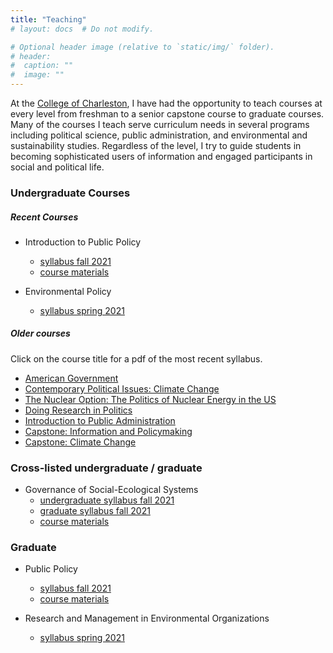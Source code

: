 ```yaml
---
title: "Teaching"
# layout: docs  # Do not modify.

# Optional header image (relative to `static/img/` folder).
# header:
#  caption: ""
#  image: ""
---
```


<!-- ![](me.jpg) --> 

At the [College of Charleston](http://cofc.edu/), I have had the opportunity to teach courses at every level from freshman to a senior capstone course to graduate courses. Many of the courses I teach serve curriculum needs in several programs including political science, public administration, and environmental and sustainability studies. Regardless of the level, I try to guide students in becoming sophisticated users of information and engaged participants in social and political life. 

<!-- ### All Courses -->

<!-- <a href="/courses/capstone/" itemprop="url"><span itemprop="name">**POLI 405**: Capstone: Climate Change</span></a>

<a href="/courses/policy602/" itemprop="url"><span itemprop="name">**EVSS/PUBA 602**: Public Policy</span></a> -->

### Undergraduate Courses

##### Recent Courses

* Introduction to Public Policy 
  * [<i class="fas fa-file-pdf"></i> syllabus fall 2021 ](syllabi/POLI211-syllabus-final.pdf) 
  * [<i class="fab fa-github"></i> course materials](https://github.com/mnowlin/poli211)

* Environmental Policy 
  * [<i class="fas fa-file-pdf"></i> syllabus spring 2021](syllabi/POLI307-syllabus-final.pdf)


##### Older courses 

Click on the course title for a <i class="fas fa-file-pdf"></i> pdf of the most recent syllabus.  

* [American Government](syllabi/AGfall18.pdf)
* [Contemporary Political Issues: Climate Change](syllabi/POLI102-syllabus-final.pdf) 
* [The Nuclear Option: The Politics of Nuclear Energy in the US](syllabi/FYEsyllabus.pdf)
* [Doing Research in Politics](syllabi/DRPsyllabus.pdf)
* [Introduction to Public Administration](syllabi/POLI210-syllabus-final.pdf)
* [Capstone: Information and Policymaking](syllabi/CPsyllabus.pdf)
* [Capstone: Climate Change](syllabi/nowlin-poli405-syllabus.pdf)

### Cross-listed undergraduate / graduate 

* Governance of Social-Ecological Systems 
  * [<i class="fas fa-file-pdf"></i> undergraduate syllabus fall 2021](syllabi/POLI443syllabus-undergrad-final.pdf) 
  * [<i class="fas fa-file-pdf"></i> graduate syllabus fall 2021](syllabi/EVSS595syllabus-grad-final.pdf) 
  * [<i class="fab fa-github"></i> course materials](https://github.com/mnowlin/poli443)

### Graduate 

* Public Policy
  * [<i class="fas fa-file-pdf"></i> syllabus fall 2021](syllabi/EVSS-PUBA602-syllabus-final.pdf) 
  * [<i class="fab fa-github"></i> course materials](https://github.com/mnowlin/evssPuba602)

* Research and Management in Environmental Organizations
  * [<i class="fas fa-file-pdf"></i> syllabus spring 2021](syllabi/EVSS-PUBA551-syllabus-final.pdf)
